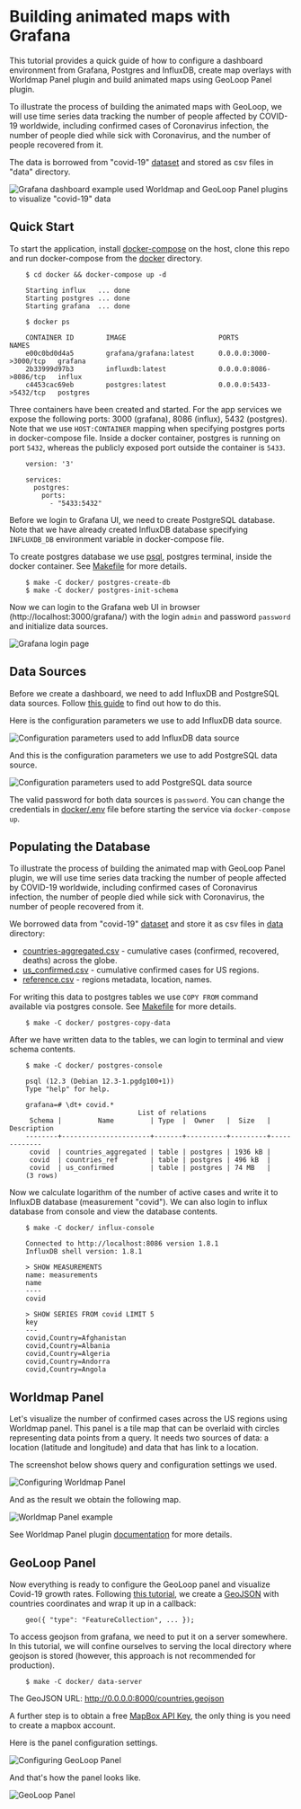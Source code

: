 # Building animated maps with Grafana

This tutorial provides a quick guide of how to configure a dashboard environment
from Grafana, Postgres and InfluxDB, create map overlays with Worldmap Panel plugin and
build animated maps using GeoLoop Panel plugin.

To illustrate the process of building the animated maps with GeoLoop,
we will use time series data tracking the number of people affected by COVID-19 worldwide,
including confirmed cases of Coronavirus infection, the number of people died while
sick with Coronavirus, and the number of people recovered from it.

The data is borrowed from "covid-19" [dataset](https://github.com/datasets/covid-19)
and stored as csv files in "data" directory.

![Grafana dashboard example used Worldmap and GeoLoop Panel plugins to visualize "covid-19" data](https://github.com/viktorsapozhok/docker-postgres-influxdb-grafana/tree/master/docs/source/images/dashboard.gif)

## Quick Start

To start the application, install [docker-compose](https://docs.docker.com/compose/install)
on the host, clone this repo and run docker-compose from the
[docker](https://github.com/viktorsapozhok/docker-postgres-influxdb-grafana/tree/master/docker)
directory.

```
    $ cd docker && docker-compose up -d

    Starting influx   ... done
    Starting postgres ... done
    Starting grafana  ... done

    $ docker ps

    CONTAINER ID        IMAGE                       PORTS                    NAMES
    e00c0bd0d4a5        grafana/grafana:latest      0.0.0.0:3000->3000/tcp   grafana
    2b33999d97b3        influxdb:latest             0.0.0.0:8086->8086/tcp   influx
    c4453cac69eb        postgres:latest             0.0.0.0:5433->5432/tcp   postgres
```

Three containers have been created and started. For the app services we expose the following ports:
3000 (grafana), 8086 (influx), 5432 (postgres). Note that we use `HOST:CONTAINER` mapping when specifying
postgres ports in docker-compose file. Inside a docker container, postgres is running on port `5432`,
whereas the publicly exposed port outside the container is `5433`.

```
    version: '3'

    services:
      postgres:
        ports:
          - "5433:5432"
```

Before we login to Grafana UI, we need to create PostgreSQL database. Note that we have already
created InfluxDB database specifying `INFLUXDB_DB` environment variable in docker-compose file.

To create postgres database we use [psql](http://postgresguide.com/utilities/psql.html), 
postgres terminal, inside the docker container. See [Makefile](https://github.com/viktorsapozhok/docker-postgres-influxdb-grafana/tree/master/docker/Makefile)
for more details.

```
    $ make -C docker/ postgres-create-db
    $ make -C docker/ postgres-init-schema
```

Now we can login to the Grafana web UI in browser (http://localhost:3000/grafana/) with the login `admin` and
password `password` and initialize data sources.

![Grafana login page](https://github.com/viktorsapozhok/docker-postgres-influxdb-grafana/tree/master/docs/source/images/grafana_login.png)

## Data Sources

Before we create a dashboard, we need to add InfluxDB and PostgreSQL data sources. Follow
[this guide](https://grafana.com/docs/grafana/latest/features/datasources/add-a-data-source/)
to find out how to do this.

Here is the configuration parameters we use to add InfluxDB data source.

![Configuration parameters used to add InfluxDB data source](https://github.com/viktorsapozhok/docker-postgres-influxdb-grafana/tree/master/docs/source/images/influx.png)

And this is the configuration parameters we use to add PostgreSQL data source.

![Configuration parameters used to add PostgreSQL data source](https://github.com/viktorsapozhok/docker-postgres-influxdb-grafana/tree/master/docs/source/images/postgres.png)

The valid password for both data sources is `password`. You can change the credentials in
[docker/.env](https://github.com/viktorsapozhok/docker-postgres-influxdb-grafana/tree/master/docker/.env)
file before starting the service via `docker-compose up`.

## Populating the Database

To illustrate the process of building the animated map with GeoLoop Panel plugin, we will use time series data
tracking the number of people affected by COVID-19 worldwide, including confirmed cases of Coronavirus infection,
the number of people died while sick with Coronavirus, the number of people recovered from it.

We borrowed data from "covid-19" [dataset](https://github.com/datasets/covid-19)
and store it as csv files in [data](https://github.com/viktorsapozhok/docker-postgres-influxdb-grafana/tree/master/data) directory:

* [countries-aggregated.csv](https://github.com/viktorsapozhok/docker-postgres-influxdb-grafana/tree/master/data/countries-aggregated.csv) - cumulative cases (confirmed, recovered, deaths) across the globe.
* [us_confirmed.csv](https://github.com/viktorsapozhok/docker-postgres-influxdb-grafana/tree/master/data/us_confirmed.csv) - cumulative confirmed cases for US regions.
* [reference.csv](https://github.com/viktorsapozhok/docker-postgres-influxdb-grafana/tree/master/data/reference.csv) - regions metadata, location, names.

For writing this data to postgres tables we use `COPY FROM` command available via postgres console.
See [Makefile](https://github.com/viktorsapozhok/docker-postgres-influxdb-grafana/tree/master/docker/Makefile)
for more details.

```    
    $ make -C docker/ postgres-copy-data
```

After we have written data to the tables, we can login to terminal and view schema contents.

```
    $ make -C docker/ postgres-console

    psql (12.3 (Debian 12.3-1.pgdg100+1))
    Type "help" for help.

    grafana=# \dt+ covid.*
                                List of relations
     Schema |         Name         | Type  |  Owner   |  Size   | Description
    --------+----------------------+-------+----------+---------+-------------
     covid  | countries_aggregated | table | postgres | 1936 kB |
     covid  | countries_ref        | table | postgres | 496 kB  |
     covid  | us_confirmed         | table | postgres | 74 MB   |
    (3 rows)
```

Now we calculate logarithm of the number of active cases and write it to InfluxDB database (measurement "covid").
We can also login to influx database from console and view the database contents.

```
    $ make -C docker/ influx-console

    Connected to http://localhost:8086 version 1.8.1
    InfluxDB shell version: 1.8.1

    > SHOW MEASUREMENTS
    name: measurements
    name
    ----
    covid

    > SHOW SERIES FROM covid LIMIT 5
    key
    ---
    covid,Country=Afghanistan
    covid,Country=Albania
    covid,Country=Algeria
    covid,Country=Andorra
    covid,Country=Angola
```

## Worldmap Panel

Let's visualize the number of confirmed cases across the US regions using Worldmap panel.
This panel is a tile map that can be overlaid with circles representing data points from a query.
It needs two sources of data: a location (latitude and longitude) and data that has link to a location.

The screenshot below shows query and configuration settings we used.

![Configuring Worldmap Panel](https://github.com/viktorsapozhok/docker-postgres-influxdb-grafana/tree/master/docs/source/images/worldmap.png)

And as the result we obtain the following map.

![Worldmap Panel example](https://github.com/viktorsapozhok/docker-postgres-influxdb-grafana/tree/master/docs/source/images/us.png)

See Worldmap Panel plugin [documentation](https://grafana.com/grafana/plugins/grafana-worldmap-panel)
for more details.

## GeoLoop Panel

Now everything is ready to configure the GeoLoop panel and visualize Covid-19 growth rates.
Following [this tutorial](https://github.com/CitiLogics/citilogics-geoloop-panel/blob/master/README.md),
we create a [GeoJSON](https://github.com/viktorsapozhok/docker-postgres-influxdb-grafana/tree/master/data/countries.geojson)
with countries coordinates and wrap it up in a callback:

```
    geo({ "type": "FeatureCollection", ... });
```

To access geojson from grafana, we need to put it on a server somewhere. In this tutorial,
we will confine ourselves to serving the local directory where geojson is stored
(however, this approach is not recommended for production).

```
    $ make -C docker/ data-server
```

The GeoJSON URL: http://0.0.0.0:8000/countries.geojson

A further step is to obtain a free [MapBox API Key](https://www.mapbox.com/developers/),
the only thing is you need to create a mapbox account.

Here is the panel configuration settings.

![Configuring GeoLoop Panel](https://github.com/viktorsapozhok/docker-postgres-influxdb-grafana/tree/master/docs/source/images/geoloop.png)

And that's how the panel looks like.

![GeoLoop Panel](https://github.com/viktorsapozhok/docker-postgres-influxdb-grafana/tree/master/docs/source/images/preview.gif)
